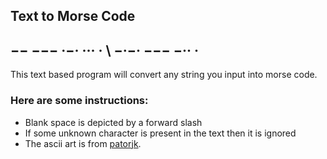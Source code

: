 ## Text to Morse Code
##  −− −−− ·−· ··· ·    \  −·−· −−− −·· ·

This text based program will convert any string you input into 
morse code.

### Here are some instructions:
- Blank space is depicted by a forward slash
- If some unknown character is present in the text then it is ignored
- The ascii art is from [patorjk](https://patorjk.com/software/taag/#p=display&f=Slant&t=Morse%20Code).
